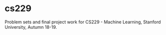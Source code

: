 # cs229
Problem sets and final project work for CS229 - Machine Learning, Stanford University, Autumn 18-19.
